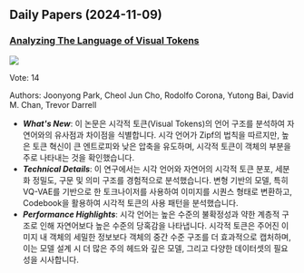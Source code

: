 ## Daily Papers (2024-11-09)

### [Analyzing The Language of Visual Tokens](https://arxiv.org/abs/2411.05001)

![](https://cdn-thumbnails.huggingface.co/social-thumbnails/papers/2411.05001.png)

Vote: 14

Authors: Joonyong Park, Cheol Jun Cho, Rodolfo Corona, Yutong Bai, David M. Chan, Trevor Darrell

- ***What's New***: 이 논문은 시각적 토큰(Visual Tokens)의 언어 구조를 분석하여 자연어와의 유사점과 차이점을 식별합니다. 시각 언어가 Zipf의 법칙을 따르지만, 높은 토큰 혁신이 큰 엔트로피와 낮은 압축을 유도하며, 시각적 토큰이 객체의 부분을 주로 나타내는 것을 확인했습니다.
- ***Technical Details***: 이 연구에서는 시각 언어와 자연어의 시각적 토큰 분포, 세분화 정밀도, 구문 및 의미 구조를 경험적으로 분석했습니다. 변형 기반의 모델, 특히 VQ-VAE를 기반으로 한 토크나이저를 사용하여 이미지를 시퀀스 형태로 변환하고, Codebook을 활용하여 시각적 토큰의 사용 패턴을 분석했습니다.
- ***Performance Highlights***: 시각 언어는 높은 수준의 불확정성과 약한 계층적 구조로 인해 자연어보다 높은 수준의 당혹감을 나타냅니다. 시각적 토큰은 주어진 이미지 내 객체의 세밀한 정보보다 객체의 중간 수준 구조를 더 효과적으로 캡처하며, 이는 모델 설계 시 더 많은 주의 헤드와 깊은 모델, 그리고 다양한 데이터셋의 필요성을 시사합니다.

